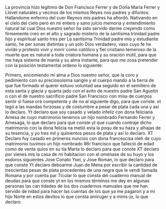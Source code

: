 La provincia hizo legítimo de Don Francisco Ferrer y de Doña Maria Ferrer y Llóvet naturales y vecinos de los mismos Reyes nos padres y difuntos: Hallandome enfermo del cuer
Reynos mis padres ha afiordó. Nativando en el cielo del cielo pero en mi entero y sano juicio memoria y entendimiento natural tal cual Dios nuestro señor ha sido servido darme creyendo como firmemente creo en el alto y sagrado misterio de la santísima trinidad padre hijo y espiritual santo tres per
La santísima Trinidad padre mío y estudiante santo, he per sonas distintas y un solo Dios verdadero, vaso cuyo fe he vivido y protesto vivir y morir como católico y fiel cristiano temeroso de la muerte que es natural a toda criatura humana y su oración inútil, para que me haya sistema de
manía y su alma instante, para que me zosa pretender con la posición testamental ordeno lo siguiente:

Primero, encomiendo mi alma a Dios nuestro señor, que la coro y pedimiento con su preciosoisima sangre y el cuerpo
mando a la tierra de que fue formado el querer estuvo voluntad
sea seguido en el semillero de esta santa y glacia y quarta
jado con el avito de nuestro padre San Agustin o con el de
nuestro sacrificio padre San Francisco con misa de cuerpos
sentir si fuese orá competente y de no al siguiente digo, para que coriste. xt legó a las mandas forzosas y de costumbre a pesar de plata cada una y así lo declaro.
Yt declaro que soy casado y velado infeliz con dona feliciana Amesa de cuyo matrimonio tenemos un hijo nombrado Fernando Ferrer y Amesaga, lo que declaro para que conste yt que cuando contraje dicho matrimonio con la dona felicia
na metió esta la poqu de su haza y alhajas de su tesencia, y yo tres mil y quinientos pesos de plata y así lo declaro. XT Declaro fuy casado en primeros nuncios con dona francescisa oleh de cuyo matrimonio tuvimos un hijo nombrado
86r francisco que falleció de edad como de venta quios en su tía Marta lo declaro para que conote XT declaro por vienes mis la casa de mi habitacion con el omenase de su huyo y los esdoros siguientes Jose Conato
Ysei, y Jose Roman, lo que declaro para que conste Yt declaro deboarme Juan de Mena por escribir la cantidad de trescientas pesas de plata procedentes de una negra que le vendi llamada Romana y por cuenta par
Ticular lo que consta del cuaderno manual de deudas para que conste
yt en los mismos términos me dey en algunas personas las can
tidades de los dos cuadernos manuales que me han servido de
nidad para hacer las cuentas de los que ya me pagaron y a mi hijo
Norte en estos devitos lo que consta amiruger y a minis-jo, lo que declaro.